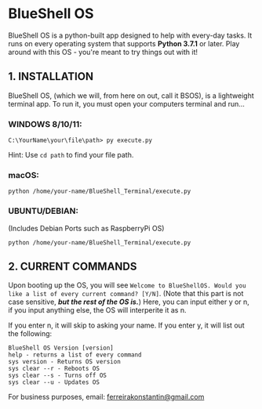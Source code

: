 # BlueShell OS
BlueShell OS is a python-built app designed to help with every-day tasks. It runs on every operating system that supports **Python 3.7.1** or later.
Play around with this OS - you're meant to try things out with it!

## 1. INSTALLATION
BlueShell OS, (which we will, from here on out, call it BSOS), is a lightweight terminal app. To run it, you must open your computers terminal and run...

### WINDOWS 8/10/11:
```C:\YourName\your\file\path> py execute.py```

Hint: Use `cd path` to find your file path.

### macOS:
```python /home/your-name/BlueShell_Terminal/execute.py```

### UBUNTU/DEBIAN:
(Includes Debian Ports such as RaspberryPi OS)

```python /home/your-name/BlueShell_Terminal/execute.py```

## 2. CURRENT COMMANDS
Upon booting up the OS, you will see `Welcome to BlueShellOS. Would you like a list of every current command? [Y/N]`. (Note that this part is not case sensitive, ***but the rest of the OS is.***) Here, you can input either y or n, if you input anything else, the OS will interperite it as n.

If you enter n, it will skip to asking your name. If you enter y, it will list out the following:
```
BlueShell OS Version [version]
help - returns a list of every command
sys version - Returns OS version
sys clear --r - Reboots OS
sys clear --s - Turns off OS
sys clear --u - Updates OS
```


For business purposes, email: ferreirakonstantin@gmail.com
